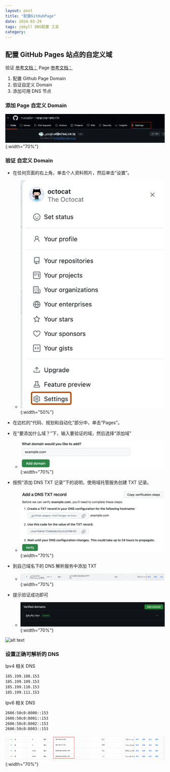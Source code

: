 ```yaml
---
layout: post
title: "配置GitHubPage"
date: 2024-03-29
tags: jekyll DNS配置 工具
category: 
---
```


## 配置 GitHub Pages 站点的自定义域
验证 [参考文档：](https://docs.github.com/zh/pages/configuring-a-custom-domain-for-your-github-pages-site/verifying-your-custom-domain-for-github-pages)
Page [参考文档：](https://docs.github.com/zh/pages/configuring-a-custom-domain-for-your-github-pages-site/about-custom-domains-and-github-pages)

1. 配置 Github Page Domain
2. 验证自定义 Domain
3. 添加可用 DNS 节点

### 添加 Page 自定义 Domain
![alt text](/assets/image/PageSetting.png){:width="70%"}

### 验证 自定义 Domain

- 在任何页面的右上角，单击个人资料照片，然后单击“设置”。

  - ![alt text](/assets/image/setting.png){:width="50%"}
- 在边栏的“代码、规划和自动化”部分中，单击“Pages”。
  
-  在“要添加什么域？”下，输入要验证的域，然后选择“添加域”
   - ![alt text](/assets/image/addDomain.png){:width="70%"}
-  按照“添加 DNS TXT 记录”下的说明，使用域托管服务创建 TXT 记录。
   - ![alt text](/assets/image/Txt.png){:width="70%"}
- 到自己域名下的 DNS 解析服务中添加 TXT
  -  ![alt text](/assets/image/dnsTxt.png){:width="70%"}
- 提示验证成功即可
  - ![alt text](/assets/image/domainVerified.png){:width="70%"}

![alt text](image.png)
### 设置正确可解析的 DNS

Ipv4 相关 DNS

```sh
185.199.108.153
185.199.109.153
185.199.110.153
185.199.111.153
```
Ipv6 相关 DNS

```sh
2606:50c0:8000::153
2606:50c0:8001::153
2606:50c0:8002::153
2606:50c0:8003::153
```

![alt text](/assets/image/ipv4-6.png){:width="70%"}